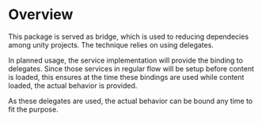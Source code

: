 # Overview

This package is served as bridge, which is used to reducing dependecies among unity projects.
The technique relies on using delegates.

In planned usage, the service implementation will provide the binding to delegates. Since
those services in regular flow will be setup before content is loaded, this ensures at the
time these bindings are used while content loaded, the actual behavior is provided.

As these delegates are used, the actual behavior can be bound any time to fit the purpose.
